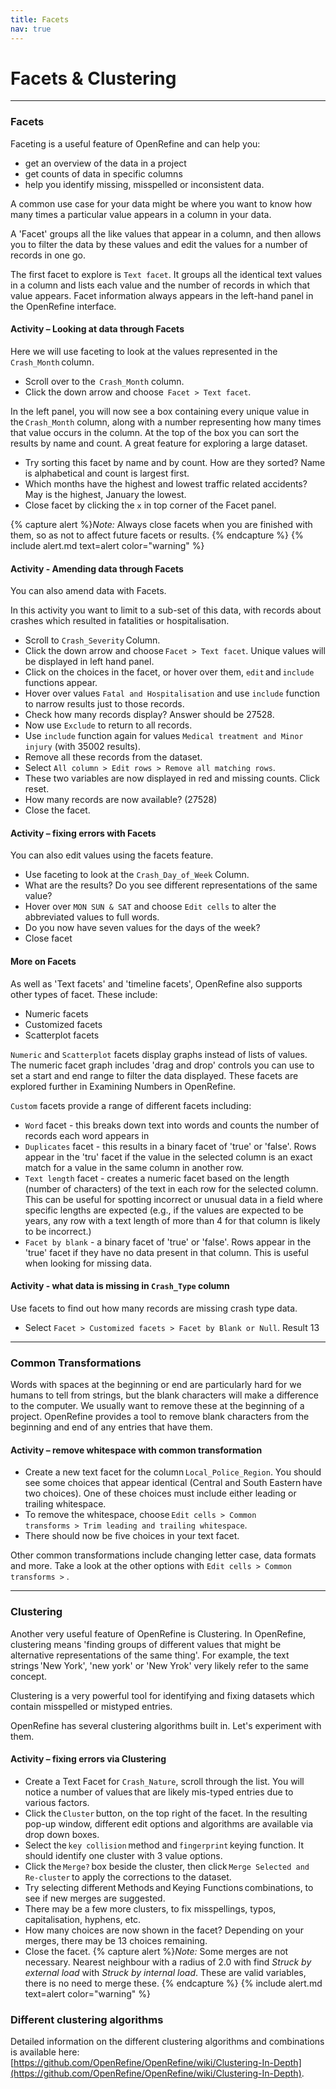 ```yaml
---
title: Facets
nav: true
---
```

# Facets & Clustering 

--------

### Facets
Faceting is a useful feature of OpenRefine and can help you:
- get an overview of the data in a project
- get counts of data in specific columns
- help you identify missing, misspelled or inconsistent data.

A common use case for your data might be where you want to know how many times a particular value appears in a column in your data.

A 'Facet' groups all the like values that appear in a column, and then allows you to filter the data by these values 
and edit the values for a number of records in one go.

The first facet to explore is `Text facet`. It groups all the identical text values in a column and lists each value 
and the number of records in which that value appears. Facet information always appears in the left-hand panel 
in the OpenRefine interface.

#### Activity – Looking at data through Facets

Here we will use faceting to look at the values represented in the  `Crash_Month` column.

- Scroll over to the  `Crash_Month` column.
- Click the down arrow and choose  `Facet > Text facet`.

In the left panel, you will now see a box containing every unique value in the `Crash_Month` column,
along with a number representing how many times that value occurs in the column.  At the top of the box you can sort the results by name and count. A great feature for exploring a large dataset.

- Try sorting this facet by name and by count. How are they sorted? Name is alphabetical and count is largest first.
- Which months have the highest and lowest traffic related accidents? May is the highest, January the lowest.
- Close facet by clicking the `x` in top corner of the Facet panel. 

{% capture alert %}*Note:* Always close facets when you are finished with them, so as not to affect future facets or results.
{% endcapture %}
{% include alert.md text=alert color="warning" %}

#### Activity - Amending data through Facets

You can also amend data with Facets.

In this activity you want to limit to a sub-set of this data, with records about crashes which resulted in fatalities or hospitalisation.

- Scroll to `Crash_Severity` Column.
- Click the down arrow and choose `Facet > Text facet`. Unique values will be displayed in left hand panel.
- Click on the choices in the facet, or hover over them, `edit` and `include` functions appear.
- Hover over values `Fatal and Hospitalisation` and use `include` function to narrow results just to those records.
- Check how many records display? Answer should be 27528.
- Now use `Exclude` to return to all records.
- Use `include` function again for values `Medical treatment and Minor injury` (with 35002 results).
- Remove all these records from the dataset.
- Select `All column > Edit rows > Remove all matching rows`.
- These two variables are now displayed in red and missing counts. Click reset.
- How many records are now available? (27528)
- Close the facet.

#### Activity – fixing errors with Facets

You can also edit values using the facets feature. 
- Use faceting to look at the `Crash_Day_of_Week` Column.
- What are the results? Do you see different representations of the same value?
- Hover over `MON SUN & SAT` and choose `Edit cells` to alter the abbreviated values to full words.
- Do you now have seven values for the days of the week? 
- Close facet

#### More on Facets

As well as 'Text facets' and 'timeline facets', OpenRefine also supports other types of facet. These include:

- Numeric facets
- Customized facets
- Scatterplot facets

`Numeric` and `Scatterplot` facets display graphs instead of lists of values. The numeric facet graph includes 'drag and drop' controls you can use to set a start and end range to filter the data displayed. These facets are explored further in Examining Numbers in OpenRefine.

`Custom` facets provide a range of different facets including:

- `Word` facet - this breaks down text into words and counts the number of records each word appears in
- `Duplicates` facet - this results in a binary facet of 'true' or 'false'. Rows appear in the 'tru' facet if the value in the selected column is an exact match for a value in the same column in another row.
- `Text length` facet - creates a numeric facet based on the length (number of characters) of the text in each row for the selected column. This can be useful for spotting incorrect or unusual data in a field where specific lengths are expected (e.g., if the values are expected to be years, any row with a text length of more than 4 for that column is likely to be incorrect.)
- `Facet by blank` - a binary facet of 'true' or 'false'. Rows appear in the 'true' facet if they have no data present in that column. This is useful when looking for missing data.

#### Activity - what data is missing in `Crash_Type` column

Use facets to find out how many records are missing crash type data.
- Select `Facet > Customized facets > Facet by Blank or Null`. Result 13

--------

### Common Transformations

Words with spaces at the beginning or end are particularly hard for we humans to tell from strings, but the blank characters will make a difference to the computer. We usually want to remove these at the beginning of a project.  OpenRefine provides a tool to remove blank characters from the beginning and end of any entries that have them.

#### Activity – remove whitespace with common transformation

- Create a new text facet for the column `Local_Police_Region`. You should see some choices that appear identical (Central and South Eastern have two choices). One of these choices must include either leading or trailing whitespace.
- To remove the whitespace, choose `Edit cells > Common transforms > Trim leading and trailing whitespace`.
- There should now be five choices in your text facet.

Other common transformations include changing letter case, data formats and more.  Take a look at the other options with `Edit cells > Common transforms >` .

--------

### Clustering

Another very useful feature of OpenRefine is Clustering.  In OpenRefine, clustering means 'finding groups of different values that might be alternative representations of the same thing'. For example, the text strings 'New York', 'new york'  or 'New Yrok' very likely refer to the same concept.

Clustering is a very powerful tool for identifying and fixing datasets which contain misspelled or mistyped entries.

OpenRefine has several clustering algorithms built in. Let's experiment with them.

#### Activity – fixing errors via Clustering

- Create a Text Facet for `Crash_Nature`, scroll through the list.  You will notice a number of values that are likely mis-typed entries due to various factors.
- Click the `Cluster` button, on the top right of the facet. In the resulting pop-up window, different edit options and algorithms are available via drop down boxes.
- Select the `key collision` method and `fingerprint` keying function. It should identify one cluster with 3 value options.
- Click the `Merge?` box beside the cluster, then click `Merge Selected and Re-cluster` to apply the corrections to the dataset.
- Try selecting different Methods and Keying Functions combinations, to see if new merges are suggested.
- There may be a few more clusters, to fix misspellings, typos, capitalisation, hyphens, etc.
- How many choices are now shown in the facet? Depending on your merges, there may be 13 choices remaining.
- Close the facet.
{% capture alert %}*Note:* Some merges are not necessary. Nearest neighbour with a radius of 2.0 with find *Struck by external load* with *Struck by internal load*.  These are valid variables, there is no need to merge these.
{% endcapture %}
{% include alert.md text=alert color="warning" %}

### Different clustering algorithms

Detailed information on the different clustering algorithms and combinations is available here: [https://github.com/OpenRefine/OpenRefine/wiki/Clustering-In-Depth](https://github.com/OpenRefine/OpenRefine/wiki/Clustering-In-Depth).
